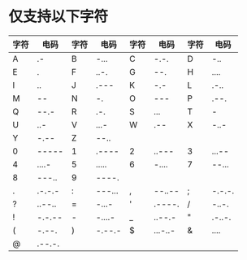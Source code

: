 # 仅支持以下字符
| 字符 | 电码    | 字符 | 电码    | 字符 | 电码    | 字符 | 电码    |
|------|---------|------|---------|------|---------|------|---------|
| A    | .-      | B    | -...    | C    | -.-.    | D    | -..     |
| E    | .       | F    | ..-.    | G    | --.     | H    | ....    |
| I    | ..      | J    | .---    | K    | -.-     | L    | .-..    |
| M    | --      | N    | -.      | O    | ---     | P    | .--.    |
| Q    | --.-    | R    | .-.     | S    | ...     | T    | -       |
| U    | ..-     | V    | ...-    | W    | .--     | X    | -..-    |
| Y    | -.--    | Z    | --..    |      |         |      |         |
| 0    | -----   | 1    | .----   | 2    | ..---   | 3    | ...--   |
| 4    | ....-   | 5    | .....   | 6    | -....   | 7    | --...   |
| 8    | ---..   | 9    | ----.   |      |         |      |         |
| .    | .-.-.-  | :    | ---...  | ,    | --..--  | ;    | -.-.-.  |
| ?    | ..--..  | =    | -...-   | '    | .----.  | /    | -..-.   |
| !    | -.-.--  | -    | -....-  | _    | ..--.-  | "    | .-..-.  |
| (    | -.--.   | )    | -.--.-  | $    | ...-..- | &    | ....    |
| @    | .--.-.  |      |         |      |         |      |         |